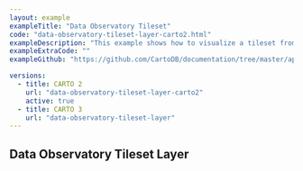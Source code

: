 ```yaml
---
layout: example
exampleTitle: "Data Observatory Tileset"
code: "data-observatory-tileset-layer-carto2.html"
exampleDescription: "This example shows how to visualize a tileset from our public repository of Data Observatory tilesets. Learn more and access the full list of available tilesets [here](/data-observatory/example-tilesets/)."
exampleExtraCode: ""
exampleGithub: "https://github.com/CartoDB/documentation/tree/master/app/content/deck-gl/examples/basic-examples/data-observatory-tileset-layer-carto2.html"

versions:
  - title: CARTO 2
    url: "data-observatory-tileset-layer-carto2"
    active: true
  - title: CARTO 3
    url: "data-observatory-tileset-layer"
---
```

## Data Observatory Tileset Layer
